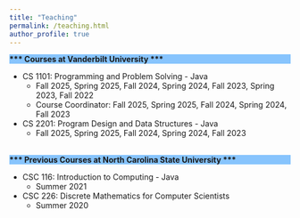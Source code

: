 ```yaml
---
title: "Teaching"
permalink: /teaching.html
author_profile: true
---
```


<div style="background-color: #87C4FD"><b>*** Courses at Vanderbilt University ***</b></div>

- CS 1101: Programming and Problem Solving - Java
  - Fall 2025, Spring 2025, Fall 2024, Spring 2024, Fall 2023, Spring 2023, Fall 2022
  - Course Coordinator: Fall 2025, Spring 2025, Fall 2024, Spring 2024, Fall 2023
- CS 2201: Program Design and Data Structures - Java
  - Fall 2025, Spring 2025, Fall 2024, Spring 2024, Fall 2023


<br>
<div style="background-color: #87C4FD"><b>*** Previous Courses at North Carolina State University ***</b></div>

- CSC 116: Introduction to Computing - Java
  - Summer 2021
- CSC 226: Discrete Mathematics for Computer Scientists
  - Summer 2020